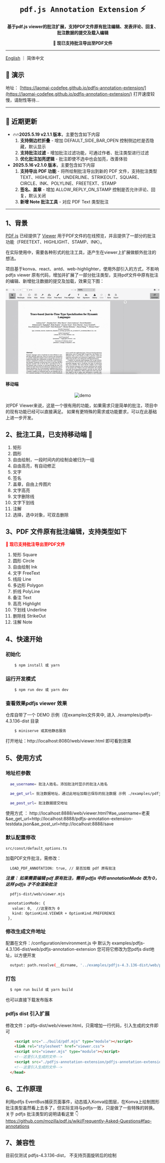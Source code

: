 <div>
    <h1 align="center"><code>pdf.js Annotation Extension</code> ⚡️ </h1>
    <p align="center">
        <strong>基于pdf.js viewer的批注扩展，支持PDF文件原有批注编辑、发表评论、回复、批注数据的提交及载入编辑</strong>
      </p>
    <p align="center">
        <strong>🚀 现已支持批注导出至PDF文件</strong>
    </p>
</div>

---

[English](./README.md) ｜ 简体中文

## 🧭 演示

地址： [https://laomai-codefee.github.io/pdfjs-annotation-extension/](https://laomai-codefee.github.io/pdfjs-annotation-extension/)
打开速度较慢，请耐性等待...

--- 

## 📣 近期更新

* 🔥🔥**2025.5.19  v2.1.1 版本**，主要包含如下内容
  1. **支持侧边栏折叠** - 增加 DEFAULT_SIDE_BAR_OPEN 控制侧边栏是否隐藏，默认显示
  2. **支持批注过滤** - 增加批注过滤功能，可通过作者、批注类型进行过滤
  3. **优化批注加亮逻辑** - 批注即使不选中也会加亮，改善体验
* **2025.5.16  v2.1.0 版本**，主要包含如下内容
  1. **支持导出 PDF 功能** - 将所绘制批注导出到新的 PDF 文件，支持批注类型 TEXT、HIGHLIGHT、UNDERLINE、STRIKEOUT、SQUARE、CIRCLE、INK、POLYLINE、FREETEXT、STAMP
  2. **签名、盖章** - 增加 ALLOW_REPLY_ON_STAMP 控制是否允许评论、回复，默认关闭
  3. **新增 Note 批注工具** - 对应 PDF Text 类型批注

--- 

## 1、背景

[PDF.js](https://mozilla.github.io/pdf.js/) 已经提供了 [Viewer](https://mozilla.github.io/pdf.js/web/viewer.html) 用于PDF文件的在线预览，并且提供了一部分的批注功能（FREETEXT、HIGHLIGHT、STAMP、INK）。

在实际使用中，需要各种形式的批注工具，逐产生在viewer上扩展做额外批注的想法。

项目基于konva、react、antd、web-highlighter，使用外部引入的方式，不影响 pdfjs viewer 原有代码，增加并扩展了一部分批注类型，支持pdf文件中原有批注的编辑、新增批注数据的提交及加载，效果见下图：

<div align="center">
  <img src="/examples/demo.gif" alt="demo" />
</div>

#### 移动端

<div align="center">
  <img src="/examples/mobile.gif" alt="demo" />
</div>

对PDF Viewer来说，这是一个很有用的功能，如果需求只是简单的批注，项目中的现有功能已经可以直接满足。
如果有更特殊的需求或功能要求，可以在此基础上进一步开发。

## 2、批注工具，已支持移动端 📱

1. 矩形
2. 圆形
3. 自由绘制，一段时间内的绘制会被归为一组
4. 自由高亮，有自动修正
5. 文字
6. 签名
7. 盖章，自由上传图片
8. 文字高亮
9. 文字删除线
10. 文字下划线
11. 注解
12. 选择，选中对象，可双击删除

## 3、PDF 文件原有批注编辑，支持类型如下

<strong style="color:red">🚀 现已支持批注导出至PDF文件</strong>

1. 矩形 Square
2. 圆形 Circle
3. 自由绘制 Ink
4. 文字 FreeText
5. 线段 Line
6. 多边形 Polygon
7. 折线 PolyLine
8. 备注 Text
9. 高亮 Highlight
10. 下划线 Underline
11. 删除线 StrikeOut
12. 注解 Note

## 4、快速开始

### 初始化

```bash
    $ npm install 或 yarn
```

### 运行开发模式

```bash
    $ npm run dev 或 yarn dev
```

### 查看效果pdfjs viewer 效果

仓库自带了一个 DEMO 示例（在examples文件夹中, 进入 ./examples/pdfjs-4.3.136-dist 目录

```bash
    $ miniserve 或其他静态服务
```

打开地址：http://localhost:8080/web/viewer.html 即可看到效果

## 5、使用方式

### 地址栏参数

```bash
  ae_username= 批注人姓名，添加批注时显示的批注人姓名
```

```bash
  ae_get_url= 批注数据地址，通过此地址加载已保存的批注数据 示例 ./examples/pdfjs-4.3.136-dist/pdfjs-annotation-extension-testdata.json
```

```bash
  ae_post_url= 批注数据提交地址
```

使用方式 ： http://localhost:8888/web/viewer.html?#ae_username=老麦&ae_get_url=http://localhost:8888/pdfjs-annotation-extension-testdata.json&ae_post_url=http://localhost:8888/save

### 默认配置修改

```
src/const/default_options.ts
```

加载PDF文件批注，需修改：

```
  LOAD_PDF_ANNOTATION: true, // 是否加载 pdf 原有批注 
```

***注意： 如果需要编辑 pdf 原有批注，需将 pdfjs 中的 annotationMode 改为 0，这样 pdfjs 才不会渲染批注***

```
  pdfjs-dist/web/viewer.mjs
```

```
 annotationMode: {
   value: 0,  //这里改为 0
   kind: OptionKind.VIEWER + OptionKind.PREFERENCE
 },
```

### 修改生成文件地址

配置在文件：/configuration/environment.js 中
默认为 examples/pdfjs-4.3.136-dist/web/pdfjs-annotation-extension
您可将它修改为您pdfjs dist地址，以方便开发

```bash
  output: path.resolve(__dirname, '../examples/pdfjs-4.3.136-dist/web/pdfjs-annotation-extension'),
```

### 打包

```bash
  $ npm run build 或 yarn build
```

也可以直接下载发布版本

### pdfjs dist 引入扩展

修改文件：pdfjs-dist/web/viewer.html，只需增加一行代码，引入生成的文件即可

```html
    <script src="../build/pdf.mjs" type="module"></script>
    <link rel="stylesheet" href="viewer.css">
    <script src="viewer.mjs" type="module"></script>
    <!--这里引入生成的文件-->
    <script src="./pdfjs-annotation-extension/pdfjs-annotation-extension.js" type="module"></script>
    <!--这里引入生成的文件-->
  </head>
```

## 6、工作原理

利用pdfjs EventBus捕获页面事件，动态插入Konva绘图层，在Konva上绘制图形
批注类型虽然看上去多了，但实际支持与pdfjs一致，只是做了一些特殊的转换。
关于 pdfjs 批注类型的说明请看这里 👇
https://github.com/mozilla/pdf.js/wiki/Frequently-Asked-Questions#faq-annotations

## 7、兼容性

目前仅测试 pdfjs-4.3.136-dist， 不支持页面旋转后的绘制
